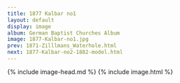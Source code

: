 ```yaml
---
title: 1877 Kalbar no1
layout: default
display: image
album: German Baptist Churches Album
image: 1877-Kalbar-no1.jpg
prev: 1871-Zilllmans_Waterhole.html
next: 1877-Kalbar-no2-1882-model.html
---
```

{% include image-head.md %}
{% include image.html %}